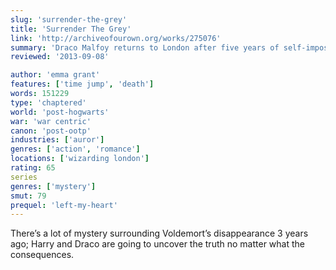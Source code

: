 ```yaml
---
slug: 'surrender-the-grey'
title: 'Surrender The Grey'
link: 'http://archiveofourown.org/works/275076'
summary: 'Draco Malfoy returns to London after five years of self-imposed exile to start a new life with Harry. But will the secrets of the past destroy everything they've worked for?'
reviewed: '2013-09-08'

author: 'emma grant'
features: ['time jump', 'death']
words: 151229
type: 'chaptered'
world: 'post-hogwarts'
war: 'war centric'
canon: 'post-ootp'
industries: ['auror']
genres: ['action', 'romance']
locations: ['wizarding london']
rating: 65
series
genres: ['mystery']
smut: 79
prequel: 'left-my-heart'
---
```


There’s a lot of mystery surrounding Voldemort’s disappearance 3 years ago; Harry and Draco are going to uncover the truth no matter what the consequences.
